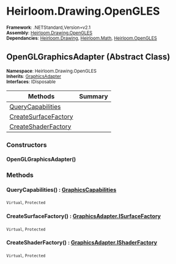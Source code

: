 # Heirloom.Drawing.OpenGLES

<small>**Framework**: .NETStandard,Version=v2.1</small>  
<small>**Assembly**: [Heirloom.Drawing.OpenGLES](../Heirloom.Drawing.OpenGLES/Heirloom.Drawing.OpenGLES.md)</small>  
<small>**Dependancies**: [Heirloom.Drawing](../Heirloom.Drawing/Heirloom.Drawing.md), [Heirloom.Math](../Heirloom.Math/Heirloom.Math.md), [Heirloom.OpenGLES](../Heirloom.OpenGLES/Heirloom.OpenGLES.md)</small>  

## OpenGLGraphicsAdapter (Abstract Class)
<small>**Namespace**: Heirloom.Drawing.OpenGLES</sub></small>  
<small>**Inherits**: [GraphicsAdapter](../Heirloom.Drawing/Heirloom.Drawing.GraphicsAdapter.md)</small>  
<small>**Interfaces**: IDisposable</small>  

| Methods                           | Summary |
|-----------------------------------|---------|
| [QueryCapabilities](#QUER2836)    |         |
| [CreateSurfaceFactory](#CREA3B6F) |         |
| [CreateShaderFactory](#CREA430C)  |         |

### Constructors

#### OpenGLGraphicsAdapter()

### Methods

#### <a name="QUER5759"></a> QueryCapabilities() : [GraphicsCapabilities](../Heirloom.Drawing/Heirloom.Drawing.GraphicsCapabilities.md)
<small>`Virtual`, `Protected`</small>

#### <a name="CREA8B70"></a> CreateSurfaceFactory() : [GraphicsAdapter.ISurfaceFactory](../Heirloom.Drawing/Heirloom.Drawing.GraphicsAdapter.ISurfaceFactory.md)
<small>`Virtual`, `Protected`</small>

#### <a name="CREA4D2A"></a> CreateShaderFactory() : [GraphicsAdapter.IShaderFactory](../Heirloom.Drawing/Heirloom.Drawing.GraphicsAdapter.IShaderFactory.md)
<small>`Virtual`, `Protected`</small>

